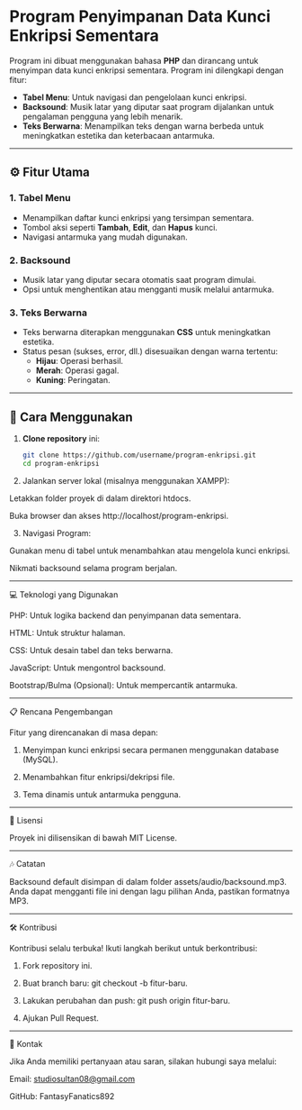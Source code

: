 # Program Penyimpanan Data Kunci Enkripsi Sementara

Program ini dibuat menggunakan bahasa **PHP** dan dirancang untuk menyimpan data kunci enkripsi sementara. Program ini dilengkapi dengan fitur:
- **Tabel Menu**: Untuk navigasi dan pengelolaan kunci enkripsi.
- **Backsound**: Musik latar yang diputar saat program dijalankan untuk pengalaman pengguna yang lebih menarik.
- **Teks Berwarna**: Menampilkan teks dengan warna berbeda untuk meningkatkan estetika dan keterbacaan antarmuka.

---

## ⚙️ Fitur Utama

### 1. **Tabel Menu**
- Menampilkan daftar kunci enkripsi yang tersimpan sementara.
- Tombol aksi seperti **Tambah**, **Edit**, dan **Hapus** kunci.
- Navigasi antarmuka yang mudah digunakan.

### 2. **Backsound**
- Musik latar yang diputar secara otomatis saat program dimulai.
- Opsi untuk menghentikan atau mengganti musik melalui antarmuka.

### 3. **Teks Berwarna**
- Teks berwarna diterapkan menggunakan **CSS** untuk meningkatkan estetika.
- Status pesan (sukses, error, dll.) disesuaikan dengan warna tertentu:
  - **Hijau**: Operasi berhasil.
  - **Merah**: Operasi gagal.
  - **Kuning**: Peringatan.

---

## 🚀 Cara Menggunakan
1. **Clone repository** ini:
   ```bash
   git clone https://github.com/username/program-enkripsi.git
   cd program-enkripsi

2. Jalankan server lokal (misalnya menggunakan XAMPP):

Letakkan folder proyek di dalam direktori htdocs.

Buka browser dan akses http://localhost/program-enkripsi.



3. Navigasi Program:

Gunakan menu di tabel untuk menambahkan atau mengelola kunci enkripsi.

Nikmati backsound selama program berjalan.





---

💻 Teknologi yang Digunakan

PHP: Untuk logika backend dan penyimpanan data sementara.

HTML: Untuk struktur halaman.

CSS: Untuk desain tabel dan teks berwarna.

JavaScript: Untuk mengontrol backsound.

Bootstrap/Bulma (Opsional): Untuk mempercantik antarmuka.



---

📋 Rencana Pengembangan

Fitur yang direncanakan di masa depan:

1. Menyimpan kunci enkripsi secara permanen menggunakan database (MySQL).


2. Menambahkan fitur enkripsi/dekripsi file.


3. Tema dinamis untuk antarmuka pengguna.




---

🔗 Lisensi

Proyek ini dilisensikan di bawah MIT License.


---

🎶 Catatan

Backsound default disimpan di dalam folder assets/audio/backsound.mp3. Anda dapat mengganti file ini dengan lagu pilihan Anda, pastikan formatnya MP3.


---

🛠 Kontribusi

Kontribusi selalu terbuka! Ikuti langkah berikut untuk berkontribusi:

1. Fork repository ini.


2. Buat branch baru: git checkout -b fitur-baru.


3. Lakukan perubahan dan push: git push origin fitur-baru.


4. Ajukan Pull Request.




---

📧 Kontak

Jika Anda memiliki pertanyaan atau saran, silakan hubungi saya melalui:

Email: studiosultan08@gmail.com

GitHub: FantasyFanatics892
